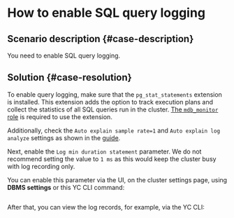 # How to enable SQL query logging



## Scenario description {#case-description}

You need to enable SQL query logging.

## Solution {#case-resolution}

To enable query logging, make sure that the `pg_stat_statements` extension is installed. This extension adds the option to track execution plans and collect the statistics of all SQL queries run in the cluster. [The `mdb_monitor` role](../../../managed-postgresql/operations/extensions/cluster-extensions) is required to use the extension.

Additionally, check the `Auto explain sample rate=1` and `Auto explain log analyze` settings as shown in the [guide](../../../managed-postgresql/concepts/settings-list#dbms-cluster-settings).

Next, enable the `Log min duration statement` parameter. We do not recommend setting the value to `1 ms` as this would keep the cluster busy with log recording only.

You can enable this parameter via the UI, on the cluster settings page, using **DBMS settings** or this YC CLI command:
```yc managed-postgresql cluster update-config <имя кластера> --set log_min_duration_statement=100
```

After that, you can view the log records, for example, via the YC CLI:
```yc managed-postgresql cluster list-logs --service-type postgresql --since '2h' --until '1s' --id=YOUR-CLUSTER-ID
```

